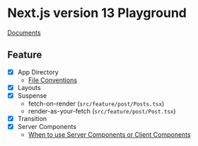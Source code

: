 # Next.js version 13 Playground

[Documents](https://beta.nextjs.org/docs/getting-started)

## Feature

- [x] App Directory
  - [File Conventions](https://beta.nextjs.org/docs/routing/fundamentals#file-conventions)
- [x] Layouts
- [x] Suspense
  - fetch-on-render (`src/feature/post/Posts.tsx`)
  - render-as-your-fetch (`src/feature/post/Post.tsx`)
- [x] Transition
- [x] Server Components
  - [When to use Server Components or Client Components](https://beta.nextjs.org/docs/rendering/server-and-client-components#when-to-use-server-vs-client-components)